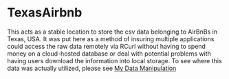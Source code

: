 # TexasAirbnb

This acts as a stable location to store the csv data belonging to AirBnBs in Texas, USA. It was put here as a method of insuring multiple applications could access the raw data remotely via RCurl without having to spend money on a cloud-hosted database or deal with potential problems with having users download the information into local storage. To see where this data was actually utilized, please see [My Data Manipulation](https://github.com/Fehiroh/PriceMapDistribution)
